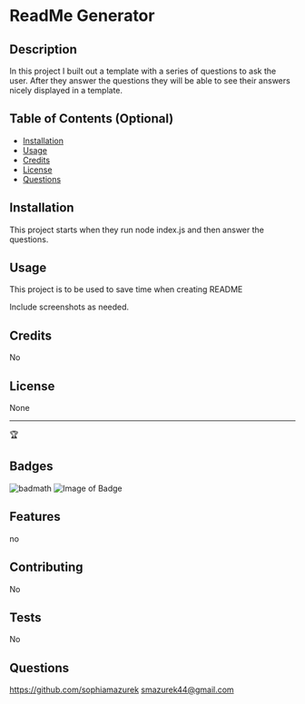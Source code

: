 # ReadMe Generator

  ## Description 
  In this project I built out a template with a series of questions to ask the user. After they answer the questions they will be able to see their answers nicely displayed in a template.
  
  
  ## Table of Contents (Optional)
    
  * [Installation](#installation)
  * [Usage](#usage)
  * [Credits](#credits)
  * [License](#license)
  * [Questions](#questions)
  
  
  ## Installation
  This project starts when they run node index.js and then answer the questions.   
  
  ## Usage 
  This project is to be used to save time when creating README
  
  Include screenshots as needed.
 
  
  ## Credits
  No
  
  
  ## License
  None  
  
  ---
  
  🏆 
  
  ## Badges
  
  ![badmath](https://img.shields.io/github/languages/top/nielsenjared/badmath)
  ![Image of Badge](https://img.shields.io/badge/NodeJS-100%-blue)

    
  
  ## Features
  no
  
  
  ## Contributing
  No
  
  ## Tests
  No
  
  ## Questions
  https://github.com/sophiamazurek
  smazurek44@gmail.com  

